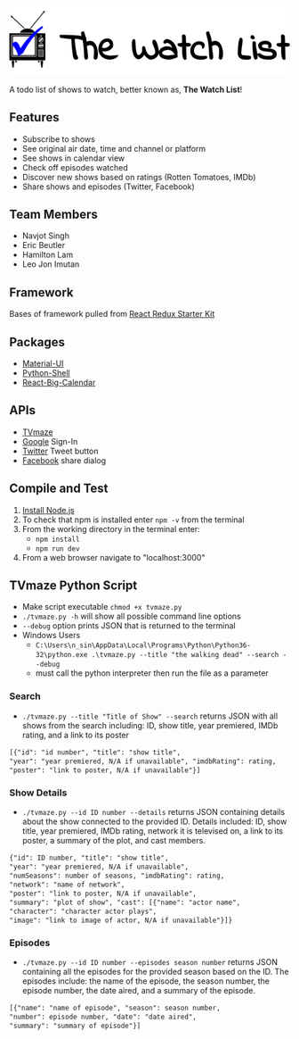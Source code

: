 ![Logo](/logo.png?raw=true.png)

A todo list of shows to watch, better known as, **The Watch List**!

## Features
- Subscribe to shows
- See original air date, time and channel or platform
- See shows in calendar view
- Check off episodes watched
- Discover new shows based on ratings (Rotten Tomatoes, IMDb)
- Share shows and episodes (Twitter, Facebook)

## Team Members
- Navjot Singh
- Eric Beutler
- Hamilton Lam
- Leo Jon Imutan

## Framework
Bases of framework pulled from [React Redux Starter Kit](https://github.com/davezuko/react-redux-starter-kit)

## Packages
- [Material-UI](http://www.material-ui.com/#/)
- [Python-Shell](https://github.com/extrabacon/python-shell)
- [React-Big-Calendar](https://github.com/intljusticemission/react-big-calendar)

## APIs
- [TVmaze](http://www.tvmaze.com/api)
- [Google](https://developers.google.com/identity/sign-in/web/) Sign-In
- [Twitter](https://dev.twitter.com/web/tweet-button) Tweet button
- [Facebook](https://developers.facebook.com/docs/sharing/reference/share-dialog) share dialog

## Compile and Test
1. [Install Node.js](https://nodejs.org/en/)
2. To check that npm is installed enter `npm -v` from the terminal
3. From the working directory in the terminal enter:
    - `npm install`
    - `npm run dev`
4. From a web browser navigate to "localhost:3000"

## TVmaze Python Script
- Make script executable `chmod +x tvmaze.py`
- `./tvmaze.py -h` will show all possible command line options
- `--debug` option prints JSON that is returned to the terminal
- Windows Users
    - `C:\Users\n_sin\AppData\Local\Programs\Python\Python36-32\python.exe .\tvmaze.py --title "the walking dead" --search --debug`
    - must call the python interpreter then run the file as a parameter

### Search
- `./tvmaze.py --title "Title of Show" --search` returns JSON with all shows from the search including: ID, show title, year premiered, IMDb rating, and a link to its poster
```
[{"id": "id number", "title": "show title",
"year": "year premiered, N/A if unavailable", "imdbRating": rating,
"poster": "link to poster, N/A if unavailable"}]
```

### Show Details
- `./tvmaze.py --id ID number --details` returns JSON containing details about the show connected to the provided ID. Details included: ID, show title, year premiered, IMDb rating, network it is televised on, a link to its poster, a summary of the plot, and cast members.
```
{"id": ID number, "title": "show title",
"year": "year premiered, N/A if unavailable",
"numSeasons": number of seasons, "imdbRating": rating,
"network": "name of network",
"poster": "link to poster, N/A if unavailable",
"summary": "plot of show", "cast": [{"name": "actor name",
"character": "character actor plays",
"image": "link to image of actor, N/A if unavailable"}]}
```

### Episodes
- `./tvmaze.py --id ID number --episodes season number` returns JSON containing all the episodes for the provided season based on the ID. The episodes include: the name of the episode, the season number, the episode number, the date aired, and a summary of the episode.
```
[{"name": "name of episode", "season": season number,
"number": episode number, "date": "date aired",
"summary": "summary of episode"}]
```
